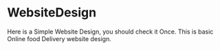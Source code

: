 # WebsiteDesign
Here is a Simple Website Design, you should check it Once.
This is basic Online food Delivery website design.
